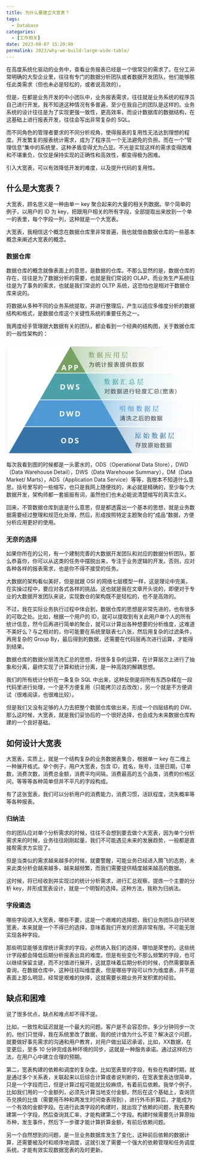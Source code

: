 ```yaml
---
title: 为什么要建立大宽表？
tags:
  - Database
categories:
  - [工作相关]
date: 2023-08-07 15:20:00
permalink: 2023/why-we-build-large-wide-table/
---
```


在高度系统化驱动的业务中，查看业务报表已经是一个很常见的需求了。在分工非常明确的大型企业里，往往有专门的数据分析团队或者数据开发团队，他们能够胜任此类需求（但也未必是轻松的，或者说高效的）。

但是，在都是业务开发的中小团队中，业务报表需求，往往就是业务系统的程序员自己进行开发。我不知道这种情况有多普遍，至少在我自己的团队是这样的。业务系统的设计往往是为了实现更强一致性，更高效率，而设计数据库的数据结构，在这基础上进行报表开发，往往会写出非常复杂的 SQL。

而不同角色的管理者要求的不同分析视角，使得报表的复用性无法达到理想的程度。开发繁复的报表统计需求，成为了程序员一个无法避免的负担。而在一个”管理信息“集中的系统里，这种矛盾变得尤为凸显。不光是实现这样的需求变得困难和不堪重负，仅仅是保持实现的正确性和高效性，都变得极为困难。

引入大宽表，可以有效降低开发的难度，以及提升代码的复用性。

<!--more-->

## 什么是大宽表？

大宽表，顾名思义是一种由单一 key 聚合起来的大量的相关列数据。举个简单的例子，以用户的 ID 为 key，把跟用户相关的所有字段，全部提取出来放到一个单一的表里，每个字段一列，这种就是一个大宽表。

大宽表，我相信这个概念在数据仓库里非常普遍，我也就借由数据仓库的一些基本概念来阐述大宽表的概念。
### 数据仓库

数据仓库的概念就像表面上的意思，是数据的仓库。不那么显然的是，数据仓库的存在，往往是为了数据分析的需要，也就是我们常说的 OLAP。而业务生产系统往往是为了事务的需求，也就是我们常说的 OLTP 系统，这恐怕也是相对于数据仓库来说的。

将数据从多种不同的业务系统提取，并进行整理后，产生以适应多维度分析的数据结构和格式，是数据仓库这个关键性系统的重要任务之一。

我两度经手管理跟大数据有关的团队，都会看到一个经典的结构图，关于数据仓库的一般性架构的：

![](../../images/2023/08/0908b-datawarehouse-architecture.png)

每次我看到图的时候都是一头雾水的，ODS（Operational Data Store），DWD（Data Warehouse Detail），DWS（Data Warehouse Summary），DM（Data Market/ Marts），ADS（Application Data Service）等等，我根本不知道什么意思。括号里写的一些缩写，也只是我网上随便找的，未必就是精确的，至少每个大数据开发，架构师都一套振振有词，虽然他们也未必能说清楚缩写的真实含义。

回来，不管数据仓库到底是什么意思，但是都透露出一个基本的思想，就是业务数据需要经过整理和规范化处理，然后，形成按照特定主题聚合的”成品“数据，方便分析应用更好的使用。
### 无奈的选择

如果你所在的公司，有一个建制完善的大数据开发团队和对应的数据分析团队，那么恭喜你，你可以从这类的任务中摆脱出来，专注于业务逻辑的开发。否则，应对各种各样的报表需求，也是你不得不接受的任务。

大数据的架构看似美好，但是就跟 OSI 的网络七层模型一样，这是理论中完美，在实操过程中，要应对各式各样的挑战。这也就是我在文章开头说的，即便对于专业的大数据开发团队来说，实现数仓的架构既不是轻松的，也不是高效的。

不过，我在实际业务执行过程中体会到，数据仓库的思想是非常先进的，也有很多的可取之处。比如，根据一个用户的 ID，就可以提取到有关此用户单个人的所有统计信息，然今后再进行简单的聚合，就可以计算出各种想要的分析维度，这难道不美好么？与之相对的，你可能要在系统里联表七八张，然后用复杂的过滤条件，再用复杂的 Group By，最后得到的数据，还需要在代码层再次进行运算，才能得到结果。

数据仓库的数据分层清洗汇总的思想，将很多复杂的运算，在计算层次上进行了抽象和分离，最终实现了计算和统计分离，是一种高效的解耦思想。

我们的所有统计分析在一条复杂 SQL 中出来，这种反倒是将所有东西杂糅在一段代码里进行处理，一个是不方便复用（只能拷贝过去改改），另一个就是不方便调试（很难阅读，也很难比较）。

但是我们又没有足够的人力去把整个数据仓库做出来，形成一个四层结构的 DW。那么这时候，大宽表，就是我们妥协后的一个很好选择，也会成为未来数据仓库构建的一个良好基础。

## 如何设计大宽表

大宽表，实质上，就是一个结构复杂的业务数据表集合，根据单一 key 在二维上一种展开格式。举个例子，用户大宽表，包含 ID，姓名，账号，注册日期，订单数，消费次数，消费总金额，消费平均间隔，消费最高的五个品类，消费的价格区间，等等等各种简单但并不平凡的字段构成。

有了这张宽表，我们可以分析用户的消费能力，消费习惯，活跃程度，流失概率等等各种报表。

### 归纳法

你的团队应对单个分析需求的时候，往往不会想到要去做个大宽表，因为单个分析需求来的时候，业务往往刚刚起量，我们不可能遇见未来的发展趋势，一般都是直接帮需求方实现了。

但是当类似的需求越来越多的时候，就要警醒，可能业务已经进入腾飞的态势，未来此类分析会越来越多，越来越频繁，而我们需要提供精度越来越高的数据。

这时候，将已经收到并实现过的统计分析需求，进行汇总观察，提炼一个主要的分析 key，并形成宽表设计，就是一个明智的选择。这种方法，我称为归纳法。

### 字段遴选

哪些字段进入大宽表，哪些不要，这是一个艰难的选择题，我们业务团队自行研发宽表，本来就是一个不得已的选择，意味着我们开发的资源非常有限。不可能无限实现各种字段。

那些明显能够支撑统计需求的字段，必然纳入我们的选择，哪怕是荣誉的。这些统计字段都会降低后期分析报表出具的难度。但是有些变化不那么频繁的字段，也可以继续保留主键，而不对值进行展开，这就意味着后期分析的时候，仍然需要联表查询，在数据仓库中，这种往往叫维度表，但是哪些字段可以作为维度表，并不是表面上那么明显，经常是艰难的抉择，这就需要长期业务开发积累的经验。

## 缺点和困难

说了很多优点，缺点和难点却不得不提。

比如，一致性和延迟就是一个最大的问题。客户是不会容忍你，多少分钟同步一次的。他们只觉得，我在系统里改了数据，我的统计值为什么不变？解决这个问题，就要做好事先需求的沟通和用户教育，对用户做出延迟承诺，比如，XX数据，在变更后，至多 10 分钟完成各种环境的同步，这就是一种服务承诺。通过这样的方法，在用户心中建立合理的预期。

第二，宽表构建的依赖和调度的复杂度。比如宽表里的字段，有些在构建时期，就是通过多个关系表，关联起来以后综合计算或者说判断的，在宽表里表达很简单，只是一个字段而已，但是计算过程可能就比较麻烦，有着前后依赖。我举个例子，比如我们用的一个金额列，必须先计算当地支付金额，然后在这个基础上，查询货币兑换的比值（需要用币种和两发生时间查表得到），进行外币折算后，才能成为一个有效的金额字段。在进行此类字段的构建时，就出现了依赖的问题，我先要构建第一个字段，然后查询其汇率，才能构建第二个字段。构建时候需要先计算原始币种，发生事件，然后下一步骤才能计算折算金额，有前后依赖问题。

另一个自然想到的问题，是一旦业务数据库发生了变化，这种前后依赖的数据计算，还需要被及时和顺序地调度，这就引发了需要一个强大的依赖管理和任务调度系统。才能有效实现数据宽表的及时更新。


